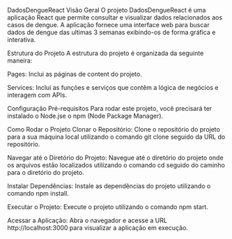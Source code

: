 DadosDengueReact
Visão Geral
O projeto DadosDengueReact é uma aplicação React que permite consultar e visualizar dados relacionados aos casos de dengue. A aplicação fornece uma interface web para buscar dados de dengue das ultimas 3 semanas exibindo-os de forma gráfica e interativa.

Estrutura do Projeto
A estrutura do projeto é organizada da seguinte maneira:

Pages: Inclui as páginas de content do projeto.

Services: Inclui as funções e serviços que contêm a lógica de negócios e interagem com APIs.

Configuração
Pré-requisitos
Para rodar este projeto, você precisará ter instalado o Node.jse o npm (Node Package Manager).

Como Rodar o Projeto
Clonar o Repositório: Clone o repositório do projeto para a sua máquina local utilizando o comando git clone seguido da URL do repositório.

Navegar até o Diretório do Projeto: Navegue até o diretório do projeto onde os arquivos estão localizados utilizando o comando cd seguido do caminho para o diretório do projeto.

Instalar Dependências: Instale as dependências do projeto utilizando o comando npm install.

Executar o Projeto: Execute o projeto utilizando o comando npm start.

Acessar a Aplicação: Abra o navegador e acesse a URL http://localhost:3000 para visualizar a aplicação em execução.